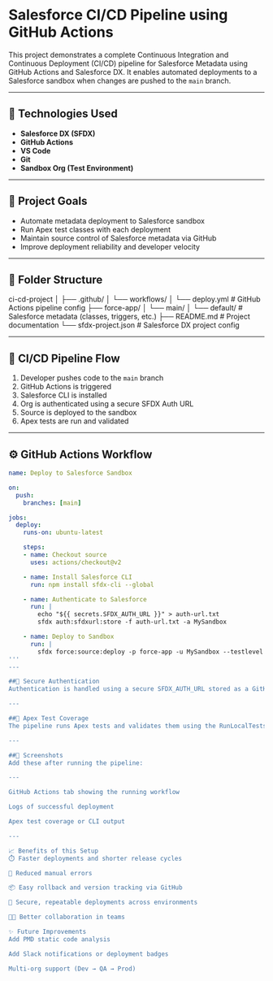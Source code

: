 # Salesforce CI/CD Pipeline using GitHub Actions

This project demonstrates a complete Continuous Integration and Continuous Deployment (CI/CD) pipeline for Salesforce Metadata using GitHub Actions and Salesforce DX. It enables automated deployments to a Salesforce sandbox when changes are pushed to the `main` branch.

---

## 🔧 Technologies Used

- **Salesforce DX (SFDX)**
- **GitHub Actions**
- **VS Code**
- **Git**
- **Sandbox Org (Test Environment)**

---

## 🎯 Project Goals

- Automate metadata deployment to Salesforce sandbox
- Run Apex test classes with each deployment
- Maintain source control of Salesforce metadata via GitHub
- Improve deployment reliability and developer velocity

---

## 🧱 Folder Structure
ci-cd-project
│
├── .github/
│ └── workflows/
│ └── deploy.yml # GitHub Actions pipeline config
├── force-app/
│ └── main/
│ └── default/ # Salesforce metadata (classes, triggers, etc.)
├── README.md # Project documentation
└── sfdx-project.json # Salesforce DX project config


---

## 🚀 CI/CD Pipeline Flow

1. Developer pushes code to the `main` branch
2. GitHub Actions is triggered
3. Salesforce CLI is installed
4. Org is authenticated using a secure SFDX Auth URL
5. Source is deployed to the sandbox
6. Apex tests are run and validated

---

## ⚙️ GitHub Actions Workflow

```yaml
name: Deploy to Salesforce Sandbox

on:
  push:
    branches: [main]

jobs:
  deploy:
    runs-on: ubuntu-latest

    steps:
    - name: Checkout source
      uses: actions/checkout@v2

    - name: Install Salesforce CLI
      run: npm install sfdx-cli --global

    - name: Authenticate to Salesforce
      run: |
        echo "${{ secrets.SFDX_AUTH_URL }}" > auth-url.txt
        sfdx auth:sfdxurl:store -f auth-url.txt -a MySandbox

    - name: Deploy to Sandbox
      run: |
        sfdx force:source:deploy -p force-app -u MySandbox --testlevel RunLocalTests
'''
---

##🔐 Secure Authentication
Authentication is handled using a secure SFDX_AUTH_URL stored as a GitHub Secret, avoiding hardcoding any credentials in the workflow.

---

##🧪 Apex Test Coverage
The pipeline runs Apex tests and validates them using the RunLocalTests flag during deployment. Logs and results are available in GitHub Actions.

---

##📸 Screenshots
Add these after running the pipeline:

---

GitHub Actions tab showing the running workflow

Logs of successful deployment

Apex test coverage or CLI output

---

📈 Benefits of this Setup
⏱️ Faster deployments and shorter release cycles

🚫 Reduced manual errors

📦 Easy rollback and version tracking via GitHub

🔐 Secure, repeatable deployments across environments

👨‍💻 Better collaboration in teams

✨ Future Improvements
Add PMD static code analysis

Add Slack notifications or deployment badges

Multi-org support (Dev → QA → Prod)
